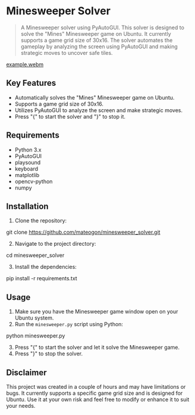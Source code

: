 # Minesweeper Solver

> A Minesweeper solver using PyAutoGUI. This solver is designed to solve the "Mines" Minesweeper game on Ubuntu. It currently supports a game grid size of 30x16. The solver automates the gameplay by analyzing the screen using PyAutoGUI and making strategic moves to uncover safe tiles.

[example.webm](https://github.com/mateogon/minesweeper_solver/assets/21253519/1c4628ae-80f5-410b-9a10-e3f0a6547a40)

## Key Features

- Automatically solves the "Mines" Minesweeper game on Ubuntu.
- Supports a game grid size of 30x16.
- Utilizes PyAutoGUI to analyze the screen and make strategic moves.
- Press "{" to start the solver and "}" to stop it.

## Requirements

- Python 3.x
- PyAutoGUI
- playsound
- keyboard
- matplotlib
- opencv-python
- numpy

## Installation

1. Clone the repository:

git clone https://github.com/mateogon/minesweeper_solver.git

2. Navigate to the project directory:

cd minesweeper_solver

3. Install the dependencies:

pip install -r requirements.txt

## Usage

1. Make sure you have the Minesweeper game window open on your Ubuntu system.
2. Run the `minesweeper.py` script using Python:

python minesweeper.py

3. Press "{" to start the solver and let it solve the Minesweeper game.
4. Press "}" to stop the solver.

## Disclaimer

This project was created in a couple of hours and may have limitations or bugs. It currently supports a specific game grid size and is designed for Ubuntu. Use it at your own risk and feel free to modify or enhance it to suit your needs.
